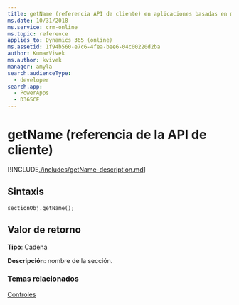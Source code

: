 ```yaml
---
title: getName (referencia API de cliente) en aplicaciones basadas en modelos | Microsoft Docs
ms.date: 10/31/2018
ms.service: crm-online
ms.topic: reference
applies_to: Dynamics 365 (online)
ms.assetid: 1f94b560-e7c6-4fea-bee6-04c00220d2ba
author: KumarVivek
ms.author: kvivek
manager: amyla
search.audienceType:
  - developer
search.app:
  - PowerApps
  - D365CE
---
```

# <a name="getname-client-api-reference"></a>getName (referencia de la API de cliente)



[!INCLUDE[./includes/getName-description.md](./includes/getName-description.md)]

## <a name="syntax"></a>Sintaxis

`sectionObj.getName();`

## <a name="return-value"></a>Valor de retorno

**Tipo**: Cadena

**Descripción**: nombre de la sección.

### <a name="related-topics"></a>Temas relacionados

[Controles](../controls.md)

